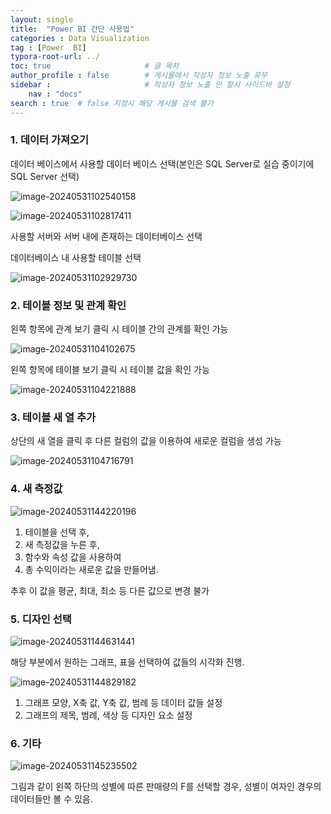```yaml
---
layout: single
title:  "Power BI 간단 사용법"
categories : Data Visualization
tag : [Power  BI]
typora-root-url: ../
toc: true                     # 글 목차
author_profile : false        # 게시물에서 작성자 정보 노출 유무
sidebar :                     # 작성자 정보 노출 안 할시 사이드바 설정
    nav : "docs"
search : true  # false 지정시 해당 게시물 검색 불가
---
```


### 1. 데이터 가져오기

데이터 베이스에서 사용할 데이터 베이스 선택(본인은 SQL Server로 실습 중이기에 SQL Server 선택)

![image-20240531102540158](/images/2024-05-31-POWERBI/image-20240531102540158.png)

![image-20240531102817411](/images/2024-05-31-POWERBI/image-20240531102817411.png)

사용할 서버와 서버 내에 존재하는 데이터베이스 선택

데이터베이스 내 사용할 테이블 선택

![image-20240531102929730](/images/2024-05-31-POWERBI/image-20240531102929730.png)



### 2. 테이블 정보 및 관계 확인

왼쪽 항목에 관계 보기 클릭 시 테이블 간의 관계를 확인 가능

![image-20240531104102675](/images/2024-05-31-POWERBI/image-20240531104102675.png)

왼쪽 항목에 테이블 보기 클릭 시 테이블 값을 확인 가능

![image-20240531104221888](/images/2024-05-31-POWERBI/image-20240531104221888.png)



### 3. 테이블 새 열 추가

상단의 새 열을 클릭 후 다른 컬럼의 값을 이용하여 새로운 컬럼을 생성 가능

![image-20240531104716791](/images/2024-05-31-POWERBI/image-20240531104716791.png)



### 4. 새 측정값

![image-20240531144220196](/images/2024-05-31-POWERBI/image-20240531144220196.png)

1. 테이블을 선택 후,
2. 새 측정값을 누른 후,
3. 함수와 속성 값을 사용하여
4. 총 수익이라는 새로운 값을 만들어냄.

추후 이 값을 평균, 최대, 최소 등 다른 값으로 변경 불가



### 5. 디자인 선택

![image-20240531144631441](/images/2024-05-31-POWERBI/image-20240531144631441.png)

 해당 부분에서 원하는 그래프, 표을 선택하여 값들의 시각화 진행.


![image-20240531144829182](/images/2024-05-31-POWERBI/image-20240531144829182.png)

1.  그래프 모양, X축 값, Y축 값, 범례 등 데이터 값들 설정
2.  그래프의 제목, 범례, 색상 등 디자인 요소 설정





### 6. 기타

![image-20240531145235502](/images/2024-05-31-POWERBI/image-20240531145235502.png)

 그림과 같이 왼쪽 하단의 성별에 따른 판매량의 F를 선택할 경우, 성별이 여자인 경우의 데이터들만 볼 수 있음.